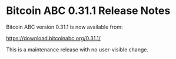 # Bitcoin ABC 0.31.1 Release Notes

Bitcoin ABC version 0.31.1 is now available from:

<https://download.bitcoinabc.org/0.31.1/>

This is a maintenance release with no user-visible change.
